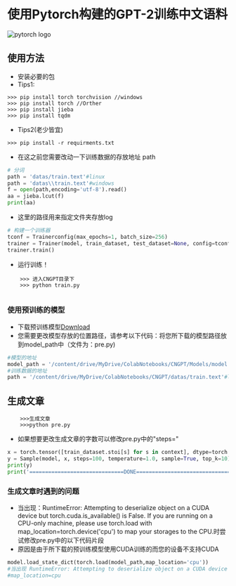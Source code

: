 # 使用Pytorch构建的GPT-2训练中文语料
![pytorch logo](https://avatars.githubusercontent.com/u/21003710?s=88&v=4)
## 使用方法
- 安装必要的包
- Tips1:
```
>>> pip install torch torchvision //windows
>>> pip install torch //Orther
>>> pip install jieba
>>> pip install tqdm

```
- Tips2(老少皆宜)

```
>>> pip install -r requirments.txt
```


- 在这之前您需要改动一下训练数据的存放地址 path

```python
# 分词
path = 'datas/train.text'#linux
path = 'datas\\train.text'#windows
f = open(path,encoding='utf-8').read()
aa = jieba.lcut(f)
print(aa)

```
- 这里的路径用来指定文件夹存放log
```python
# 构建一个训练器
tconf = Trainerconfig(max_epochs=1, batch_size=256)
trainer = Trainer(model, train_dataset, test_dataset=None, config=tconf, Save_Model_path='C:\\Users\\xbj0916\\Desktop\\M')
trainer.train()
```
- 运行训练！
```
    >>> 进入CNGPT目录下
    >>> python train.py 
    
```
### 使用预训练的模型
- 下载预训练模型[Download](https://drive.google.com/file/d/133ERymhZejMj3aKwJLcLadMLUy0cw43w/view?usp=sharing)
- 您需要更改模型存放的位置路径，请参考以下代码：将您所下载的模型路径放到model_path中（文件为：pre.py)
```python
#模型的地址
model_path = '/content/drive/MyDrive/ColabNotebooks/CNGPT/Models/model.bin'
#训练数据的地址
path = '/content/drive/MyDrive/ColabNotebooks/CNGPT/datas/train.text'#linux


```

## 生成文章
```
    >>>生成文章
    >>>python pre.py
```
- 如果想要更改生成文章的字数可以修改pre.py中的"steps="

```python
x = torch.tensor([train_dataset.stoi[s] for s in context], dtype=torch.long)[None,...] # context conditioning
y = Sample(model, x, steps=100, temperature=1.0, sample=True, top_k=10)[0]
print(y)
print('==============================DONE=================================')

```


### 生成文章时遇到的问题
- 当出现：RuntimeError: Attempting to deserialize object on a CUDA device but torch.cuda.is_available() is False. If you are running on a CPU-only machine, please use torch.load with map_location=torch.device('cpu') to map your storages to the CPU.时尝试修改pre.py中的以下代码片段
- 原因是由于所下载的预训练模型使用CUDA训练的而您的设备不支持CUDA
```python
model.load_state_dict(torch.load(model_path,map_location='cpu'))
#当出现 RuntimeError: Attempting to deserialize object on a CUDA device but torch.cuda.is_available() is False. If you are running on a CPU-only machine, please use torch.load with map_location=torch.device('cpu') to map your storages to the CPU.使用下方的方法将其添加到加载模型的语句中
#map_location=cpu

```
